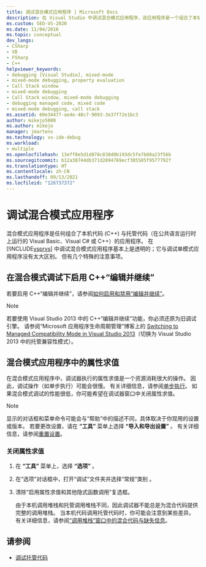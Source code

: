 ```yaml
---
title: 调试混合模式应用程序 | Microsoft Docs
description: 在 Visual Studio 中调试混合模式应用程序，该应用程序是一个组合了本机代码与托管代码（在公共语言运行时上运行）的应用。
ms.custom: SEO-VS-2020
ms.date: 11/04/2016
ms.topic: conceptual
dev_langs:
- CSharp
- VB
- FSharp
- C++
helpviewer_keywords:
- debugging [Visual Studio], mixed-mode
- mixed-mode debugging, property evaluation
- Call Stack window
- mixed-mode debugging
- Call Stack window, mixed-mode debugging
- debugging managed code, mixed code
- mixed-mode debugging, call stack
ms.assetid: 60e34477-ae4e-48c7-9093-3e37f72e1bc3
author: mikejo5000
ms.author: mikejo
manager: jmartens
ms.technology: vs-ide-debug
ms.workload:
- multiple
ms.openlocfilehash: 13eff8e5d1d078c838d0b193dc5fe7b88a23f56b
ms.sourcegitcommit: b12a38744db371d2894769ecf305585f9577792f
ms.translationtype: HT
ms.contentlocale: zh-CN
ms.lasthandoff: 09/13/2021
ms.locfileid: "126737372"
---
```

# <a name="debugging-mixed-mode-applications"></a>调试混合模式应用程序
混合模式应用程序是任何组合了本机代码 (C++) 与托管代码（在公共语言运行时上运行的 Visual Basic、Visual C# 或 C++）的应用程序。 在 [!INCLUDE[vsprvs](../code-quality/includes/vsprvs_md.md)] 中调试混合模式应用程序基本上是透明的；它与调试单模式应用程序没有太大区别。 但有几个特殊的注意事项。

## <a name="enable-c-edit-and-continue-in-mixed-mode-debugging"></a>在混合模式调试下启用 C++“编辑并继续”

若要启用 C++“编辑并继续”，请参阅[如何启用和禁用“编辑并继续”](../debugger/how-to-enable-and-disable-edit-and-continue.md)。

> [!NOTE]
> 若要使用 Visual Studio 2013 中的 C++“编辑并继续”功能，你必须还原为旧调试引擎。 请参阅“Microsoft 应用程序生命周期管理”博客上的 [Switching to Managed Compatibility Mode in Visual Studio 2013](https://devblogs.microsoft.com/devops/switching-to-managed-compatibility-mode-in-visual-studio-2013/)（切换为 Visual Studio 2013 中的托管兼容性模式）。

## <a name="property-evaluation-in-mixed-mode-applications"></a>混合模式应用程序中的属性求值
 在混合模式应用程序中，调试器执行的属性求值是一个资源消耗很大的操作。 因此，调试操作（如单步执行）可能会很慢。 有关详细信息，请参阅[单步执行](/previous-versions/visualstudio/visual-studio-2010/ek13f001(v=vs.100))。 如果混合模式调试的性能很低，你可能希望在调试器窗口中关闭属性求值。

> [!NOTE]
> 显示的对话框和菜单命令可能会与“帮助”中的描述不同，具体取决于你现用的设置或版本。 若要更改设置，请在 **“工具”** 菜单上选择 **“导入和导出设置”** 。 有关详细信息，请参阅[重置设置](../ide/environment-settings.md#reset-settings)。

### <a name="to-turn-off-property-evaluation"></a>关闭属性求值

1. 在 **“工具”** 菜单上，选择 **“选项”** 。

2. 在“选项”对话框中，打开“调试”文件夹并选择“常规”类别  。

3. 清除“启用属性求值和其他隐式函数调用”复选框。

   由于本机调用堆栈和托管调用堆栈不同，因此调试器不能总是为混合代码提供完整的调用堆栈。 当本机代码调用托管代码时，你可能会注意到某些差异。 有关详细信息，请参阅[“调用堆栈”窗口中的混合代码与缺失信息](../debugger/mixed-code-and-missing-information-in-the-call-stack-window.md)。

## <a name="see-also"></a>请参阅

- [调试托管代码](../debugger/debugging-managed-code.md)